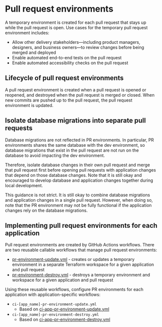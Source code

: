 # Pull request environments

A temporary environment is created for each pull request that stays up while the pull request is open. Use cases for the temporary pull request environment includes:

- Allow other delivery stakeholders—including product managers, designers, and business owners—to review changes before being merged and deployed
- Enable automated end-to-end tests on the pull request
- Enable automated accessibility checks on the pull request

## Lifecycle of pull request environments

A pull request environment is created when a pull request is opened or reopened, and destroyed when the pull request is merged or closed. When new commits are pushed up to the pull request, the pull request environment is updated.

## Isolate database migrations into separate pull requests

Database migrations are not reflected in PR environments. In particular, PR environments shares the same database with the dev environment, so database migrations that exist in the pull request are not run on the database to avoid impacting the dev environment.

Therefore, isolate database changes in their own pull request and merge that pull request first before opening pull requests with application changes that depend on those database changes. Note that it is still okay and encouraged to develop database and application changes together during local development.

This guidance is not strict. It is still okay to combine database migrations and application changes in a single pull request. However, when doing so, note that the PR environment may not be fully functional if the application changes rely on the database migrations.

## Implementing pull request environments for each application

Pull request environments are created by GitHub Actions workflows. There are two reusable callable workflows that manage pull request environments:

- [pr-environment-update.yml](/.github/workflows/pr-environment-update.yml) - creates or updates a temporary environment in a separate Terraform workspace for a given application and pull request
- [pr-environment-destroy.yml](/.github/workflows/pr-environment-destroy.yml) - destroys a temporary environment and workspace for a given application and pull request

Using these reusable workflows, configure PR environments for each application with application-specific workflows:

- `ci-[app_name]-pr-environment-update.yml`
  - Based on [ci-app-pr-environment-update.yml](https://github.com/navapbc/template-infra/blob/main/.github/workflows/ci-app-pr-environment-update.yml)
- `ci-[app_name]-pr-environment-destroy.yml`
  - Based on [ci-app-pr-environment-destroy.yml](https://github.com/navapbc/template-infra/blob/main/.github/workflows/ci-app-pr-environment-destroy.yml)
